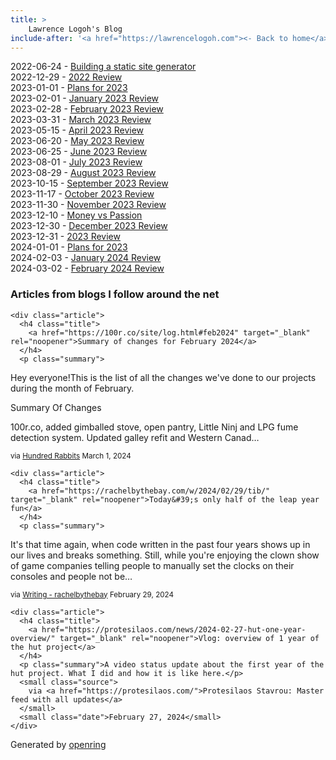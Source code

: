 ```yaml
---
title: > 
    Lawrence Logoh's Blog
include-after: '<a href="https://lawrencelogoh.com"><- Back to home</a>'
---
```


2022-06-24 - [Building a static site generator](https://lawrencelogoh.com/blog/building_ssg.html)  
2022-12-29 - [2022 Review](https://lawrencelogoh.com/blog/2022_review.html)  
2023-01-01 - [Plans for 2023](https://lawrencelogoh.com/blog/2023_plans.html)  
2023-02-01 - [January 2023 Review](https://lawrencelogoh.com/blog/jan_2023_review.html)  
2023-02-28 - [February 2023 Review](https://lawrencelogoh.com/blog/feb_2023_review.html)  
2023-03-31 - [March 2023 Review](https://lawrencelogoh.com/blog/mar_2023_review.html)  
2023-05-15 - [April 2023 Review](https://lawrencelogoh.com/blog/apr_2023_review.html)  
2023-06-20 - [May 2023 Review](https://lawrencelogoh.com/blog/may_2023_review.html)  
2023-06-25 - [June 2023 Review](https://lawrencelogoh.com/blog/jun_2023_review.html)  
2023-08-01 - [July 2023 Review](https://lawrencelogoh.com/blog/july_2023_review.html)  
2023-08-29 - [August 2023 Review](https://lawrencelogoh.com/blog/august_2023_review.html)  
2023-10-15 - [September 2023 Review](https://lawrencelogoh.com/blog/sept_2023_review.html)  
2023-11-17 - [October 2023 Review](https://lawrencelogoh.com/blog/oct_2023_review.html)  
2023-11-30 - [November 2023 Review](https://lawrencelogoh.com/blog/nov_2023_review.html)  
2023-12-10 - [Money vs Passion](https://lawrencelogoh.com/blog/money_vs_passion.html)  
2023-12-30 - [December 2023 Review](https://lawrencelogoh.com/blog/dec_2023_review.html)  
2023-12-31 - [2023 Review](https://lawrencelogoh.com/blog/2023_review.html)  
2024-01-01 - [Plans for 2023](https://lawrencelogoh.com/blog/2024_plans.html)  
2024-02-03 - [January 2024 Review](https://lawrencelogoh.com/blog/jan_2024_review.html)  
2024-03-02 - [February 2024 Review](https://lawrencelogoh.com/blog/feb_2024_review.html)  

<section class="webring">
  <h3>Articles from blogs I follow around the net</h3>
  <section class="articles">
    
    <div class="article">
      <h4 class="title">
        <a href="https://100r.co/site/log.html#feb2024" target="_blank" rel="noopener">Summary of changes for February 2024</a>
      </h4>
      <p class="summary">
Hey everyone!This is the list of all the changes we&#39;ve done to our projects during the month of February.

Summary Of Changes

  100r.co, added gimballed stove, open pantry, Little Ninj and LPG fume detection system. Updated galley refit and Western Canad…</p>
      <small class="source">
        via <a href="https://100r.co">Hundred Rabbits</a>
      </small>
      <small class="date">March 1, 2024</small>
    </div>
    
    <div class="article">
      <h4 class="title">
        <a href="https://rachelbythebay.com/w/2024/02/29/tib/" target="_blank" rel="noopener">Today&#39;s only half of the leap year fun</a>
      </h4>
      <p class="summary">


It&#39;s that time again, when code written in the past four years shows up 
in our lives and breaks something.  Still, while you&#39;re enjoying the 
clown show of game companies telling people to manually set the clocks 
on their consoles and people not be…</p>
      <small class="source">
        via <a href="https://rachelbythebay.com/w/">Writing - rachelbythebay</a>
      </small>
      <small class="date">February 29, 2024</small>
    </div>
    
    <div class="article">
      <h4 class="title">
        <a href="https://protesilaos.com/news/2024-02-27-hut-one-year-overview/" target="_blank" rel="noopener">Vlog: overview of 1 year of the hut project</a>
      </h4>
      <p class="summary">A video status update about the first year of the hut project. What I did and how it is like here.</p>
      <small class="source">
        via <a href="https://protesilaos.com/">Protesilaos Stavrou: Master feed with all updates</a>
      </small>
      <small class="date">February 27, 2024</small>
    </div>
    
  </section>
  <p class="attribution">
    Generated by
    <a href="https://git.sr.ht/~sircmpwn/openring">openring</a>
  </p>
</section>
